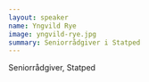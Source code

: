 ```yaml
---
layout: speaker
name: Yngvild Rye
image: yngvild-rye.jpg
summary: Seniorrådgiver i Statped
---
```

Seniorrådgiver, Statped

